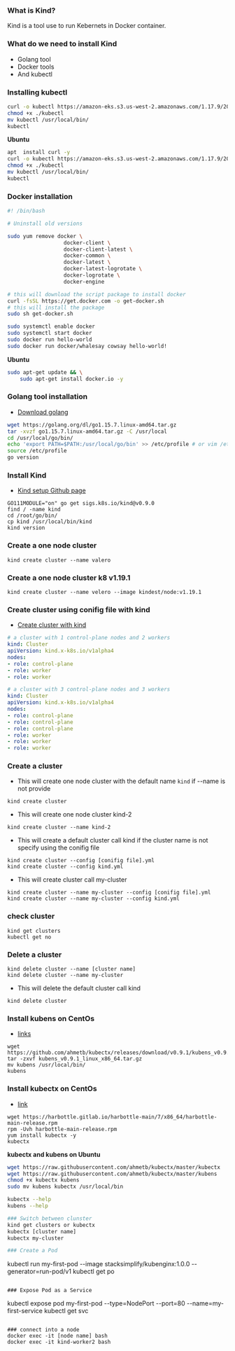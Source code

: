 ### What is Kind?
Kind is a tool use to run Kebernets in Docker container.

### What do we need to install Kind
* Golang tool
* Docker tools
* And kubectl

### Installing kubectl
```sh
curl -o kubectl https://amazon-eks.s3.us-west-2.amazonaws.com/1.17.9/2020-08-04/bin/linux/amd64/kubectl
chmod +x ./kubectl
mv kubectl /usr/local/bin/
kubectl
```
**Ubuntu**
```sh
apt  install curl -y
curl -o kubectl https://amazon-eks.s3.us-west-2.amazonaws.com/1.17.9/2020-08-04/bin/linux/amd64/kubectl
chmod +x ./kubectl
mv kubectl /usr/local/bin/
kubectl
```
### Docker installation
```sh
#! /bin/bash

# Uninstall old versions

sudo yum remove docker \
                  docker-client \
                  docker-client-latest \
                  docker-common \
                  docker-latest \
                  docker-latest-logrotate \
                  docker-logrotate \
                  docker-engine

# this will download the script package to install docker
curl -fsSL https://get.docker.com -o get-docker.sh
# this will install the package
sudo sh get-docker.sh

sudo systemctl enable docker
sudo systemctl start docker
sudo docker run hello-world
sudo docker run docker/whalesay cowsay hello-world!
```

**Ubuntu**
```sh
sudo apt-get update && \
    sudo apt-get install docker.io -y
```

### Golang tool installation
* [Download golang](https://golang.org/dl/)
```sh
wget https://golang.org/dl/go1.15.7.linux-amd64.tar.gz
tar -xvzf go1.15.7.linux-amd64.tar.gz -C /usr/local
cd /usr/local/go/bin/
echo 'export PATH=$PATH:/usr/local/go/bin' >> /etc/profile # or vim /etc/profile and paste
source /etc/profile
go version
```

### Install Kind
* [Kind setup Github page](https://github.com/kubernetes-sigs/kind)
```
GO111MODULE="on" go get sigs.k8s.io/kind@v0.9.0
find / -name kind
cd /root/go/bin/
cp kind /usr/local/bin/kind
kind version
```

### Create a one node cluster
```
kind create cluster --name valero 
```

### Create a one node cluster k8 v1.19.1
```
kind create cluster --name velero --image kindest/node:v1.19.1
```

### Create cluster using conifig file with kind
* [Create cluster with kind](https://kind.sigs.k8s.io/docs/user/quick-start)
```yml
# a cluster with 1 control-plane nodes and 2 workers
kind: Cluster
apiVersion: kind.x-k8s.io/v1alpha4
nodes:
- role: control-plane
- role: worker
- role: worker
```

```yml
# a cluster with 3 control-plane nodes and 3 workers
kind: Cluster
apiVersion: kind.x-k8s.io/v1alpha4
nodes:
- role: control-plane
- role: control-plane
- role: control-plane
- role: worker
- role: worker
- role: worker
```

### Create a cluster
* This will create one node cluster with the default name `kind` if --name is not provide
```
kind create cluster
```

* This will create one node cluster kind-2
```
kind create cluster --name kind-2
```

* This will create a default cluster call kind if the cluster name is not specify using the conifig file
```
kind create cluster --config [conifig file].yml 
kind create cluster --config kind.yml
```

* This will create cluster call my-cluster
```
kind create cluster --name my-cluster --config [conifig file].yml
kind create cluster --name my-cluster --config kind.yml
``` 

### check cluster
```
kind get clusters 
kubectl get no
```

### Delete a cluster
```
kind delete cluster --name [cluster name]
kind delete cluster --name my-cluster
```

* This will delete the default cluster call kind
```
kind delete cluster 
```

### Install kubens on CentOs
* [links](https://github.com/ahmetb/kubectx/releases)
```
wget https://github.com/ahmetb/kubectx/releases/download/v0.9.1/kubens_v0.9.1_linux_x86_64.tar.gz
tar -zxvf kubens_v0.9.1_linux_x86_64.tar.gz
mv kubens /usr/local/bin/
kubens
```

### Install kubectx on CentOs
* [link](https://centos.pkgs.org/7/harbottle-main-x86_64/kubectx-0.6.3-1.el7.harbottle.x86_64.rpm.html)
```
wget https://harbottle.gitlab.io/harbottle-main/7/x86_64/harbottle-main-release.rpm
rpm -Uvh harbottle-main-release.rpm
yum install kubectx -y
kubectx
```

**kubectx and kubens on Ubuntu**
```sh
wget https://raw.githubusercontent.com/ahmetb/kubectx/master/kubectx
wget https://raw.githubusercontent.com/ahmetb/kubectx/master/kubens
chmod +x kubectx kubens
sudo mv kubens kubectx /usr/local/bin

kubectx --help
kubens --help

### Switch between clunster
kind get clusters or kubectx
kubectx [cluster name] 
kubectx my-cluster

### Create a Pod
```
kubectl run my-first-pod --image stacksimplify/kubenginx:1.0.0 --generator=run-pod/v1
kubectl get po
```

### Expose Pod as a Service
```
kubectl expose pod my-first-pod  --type=NodePort --port=80 --name=my-first-service
kubectl get svc
```

### connect into a node
docker exec -it [node name] bash
docker exec -it kind-worker2 bash

